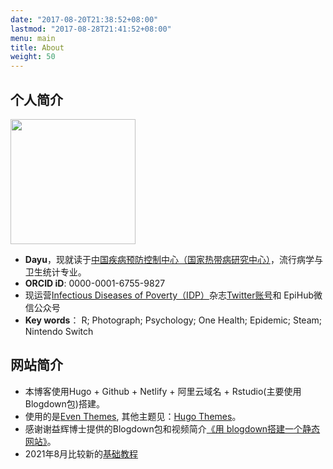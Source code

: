 ```yaml
---
date: "2017-08-20T21:38:52+08:00"
lastmod: "2017-08-28T21:41:52+08:00"
menu: main
title: About
weight: 50
---
```


## 个人简介
<img src="/./about_files/3B3DB382-86D9-48E8-8B00-466C91B3EBEE_1_105_c.jpeg" alt="" width="200px" height="200px"/>

- **Dayu**，现就读于[中国疾病预防控制中心（国家热带病研究中心）](http://www.chinacdc.cn/)，流行病学与卫生统计专业。
- **ORCID iD**: 0000-0001-6755-9827
- 现运营[Infectious Diseases of Poverty（IDP）](https://idpjournal.biomedcentral.com/)杂志[Twitter账号](https://twitter.com/Idpbmc2012)和 EpiHub微信公众号
- **Key words**： R; Photograph; Psychology; One Health; Epidemic; Steam; Nintendo Switch

## 网站简介

- 本博客使用Hugo + Github + Netlify + 阿里云域名 + Rstudio(主要使用Blogdown包)搭建。
- 使用的是[Even Themes](https://github.com/olOwOlo/hugo-theme-even), 其他主题见：[Hugo Themes](https://themes.gohugo.io/)。
- 感谢谢益辉博士提供的Blogdown包和视频简介[《用 blogdown搭建一个静态网站》](https://www.bilibili.com/video/BV1ZK4y1s7ir)。
- 2021年8月比较新的[基础教程](https://mp.weixin.qq.com/s?__biz=MzI1NjUwMjQxMQ==&mid=2247497094&idx=1&sn=12db9ec4d5755ab38eb9055d22c4c2cb&chksm=ea270a62dd5083742bd284775475f90f633642fa9d81543f7c718ef615570fea127e8ee6dc54&scene=178&cur_album_id=1684900703049138178#rd)


